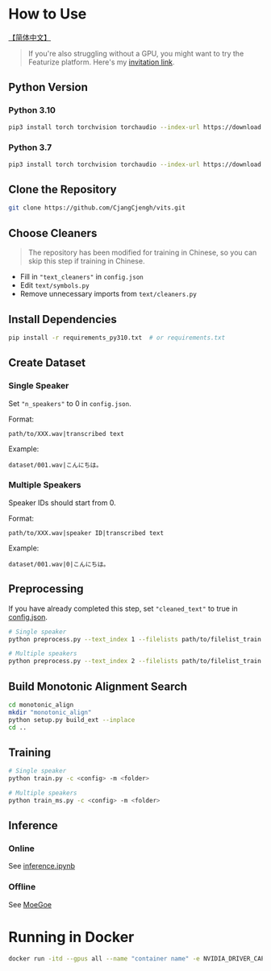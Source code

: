 # How to Use
[【简体中文】](README_zh.md)

> If you're also struggling without a GPU, you might want to try the Featurize platform. Here's my [invitation link](https://featurize.cn?s=fd01af08da454204adf7aef8e07caa64).

## Python Version

### Python 3.10
```bash
pip3 install torch torchvision torchaudio --index-url https://download.pytorch.org/whl/cu116
```

### Python 3.7
```bash
pip3 install torch torchvision torchaudio --index-url https://download.pytorch.org/whl/cu110
```

## Clone the Repository

```sh
git clone https://github.com/CjangCjengh/vits.git
```

## Choose Cleaners

> The repository has been modified for training in Chinese, so you can skip this step if training in Chinese.

- Fill in `"text_cleaners"` in `config.json`
- Edit `text/symbols.py`
- Remove unnecessary imports from `text/cleaners.py`

## Install Dependencies

```sh
pip install -r requirements_py310.txt  # or requirements.txt
```

## Create Dataset

### Single Speaker

Set `"n_speakers"` to 0 in `config.json`.

Format:
```
path/to/XXX.wav|transcribed text
```

Example:
```
dataset/001.wav|こんにちは。
```

### Multiple Speakers

Speaker IDs should start from 0.

Format:
```
path/to/XXX.wav|speaker ID|transcribed text
```

Example:
```
dataset/001.wav|0|こんにちは。
```

## Preprocessing

If you have already completed this step, set `"cleaned_text"` to true in [config.json](config_parameters.md).

```sh
# Single speaker
python preprocess.py --text_index 1 --filelists path/to/filelist_train.txt path/to/filelist_val.txt --text_cleaners chinese_cleaners

# Multiple speakers
python preprocess.py --text_index 2 --filelists path/to/filelist_train.txt path/to/filelist_val.txt --text_cleaners chinese_cleaners
```

## Build Monotonic Alignment Search

```sh
cd monotonic_align
mkdir "monotonic_align"
python setup.py build_ext --inplace
cd ..
```

## Training

```sh
# Single speaker
python train.py -c <config> -m <folder>

# Multiple speakers
python train_ms.py -c <config> -m <folder>
```

## Inference

### Online

See [inference.ipynb](inference.ipynb)

### Offline

See [MoeGoe](https://github.com/CjangCjengh/MoeGoe)

# Running in Docker

```sh
docker run -itd --gpus all --name "container name" -e NVIDIA_DRIVER_CAPABILITIES=compute,utility -e NVIDIA_VISIBLE_DEVICES=all "image name"
```
